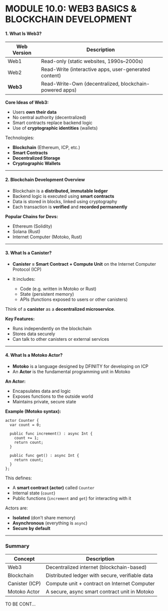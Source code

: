 # MODULE 10.0: WEB3 BASICS & BLOCKCHAIN DEVELOPMENT


#### 1. What Is Web3?

| Web Version | Description                                             |
| ----------- | ------------------------------------------------------- |
| Web1        | Read-only (static websites, 1990s–2000s)                |
| Web2        | Read-Write (interactive apps, user-generated content)   |
| **Web3**    | Read-Write-Own (decentralized, blockchain-powered apps) |

**Core Ideas of Web3:**

* Users **own their data**
* No central authority (decentralized)
* Smart contracts replace backend logic
* Use of **cryptographic identities** (wallets)

Technologies:

* **Blockchain** (Ethereum, ICP, etc.)
* **Smart Contracts**
* **Decentralized Storage**
* **Cryptographic Wallets**

---

#### 2. Blockchain Development Overview

* Blockchain is a **distributed, immutable ledger**
* Backend logic is executed using **smart contracts**
* Data is stored in blocks, linked using cryptography
* Each transaction is **verified** and **recorded permanently**

**Popular Chains for Devs:**

* Ethereum (Solidity)
* Solana (Rust)
* Internet Computer (Motoko, Rust)

---

#### 3. What Is a Canister?

* **Canister = Smart Contract + Compute Unit** on the Internet Computer Protocol (ICP)
* It includes:

  * Code (e.g. written in Motoko or Rust)
  * State (persistent memory)
  * APIs (functions exposed to users or other canisters)

Think of a **canister** as a **decentralized microservice**.

**Key Features:**

* Runs independently on the blockchain
* Stores data securely
* Can talk to other canisters or external services

---

#### 4. What Is a Motoko Actor?

* **Motoko** is a language designed by DFINITY for developing on ICP
* An **Actor** is the fundamental programming unit in Motoko

**An Actor:**

* Encapsulates data and logic
* Exposes functions to the outside world
* Maintains private, secure state

**Example (Motoko syntax):**

```motoko
actor Counter {
  var count = 0;

  public func increment() : async Int {
    count += 1;
    return count;
  }

  public func get() : async Int {
    return count;
  }
};
```

This defines:

* A **smart contract (actor)** called `Counter`
* Internal state (`count`)
* Public functions (`increment` and `get`) for interacting with it

Actors are:

* **Isolated** (don’t share memory)
* **Asynchronous** (everything is `async`)
* **Secure by default**

---

### Summary

| Concept        | Description                                     |
| -------------- | ----------------------------------------------- |
| Web3           | Decentralized internet (blockchain-based)       |
| Blockchain     | Distributed ledger with secure, verifiable data |
| Canister (ICP) | Compute unit + contract on Internet Computer    |
| Motoko Actor   | A secure, async smart contract unit in Motoko   |

<footer>TO BE CONT...</footer>
